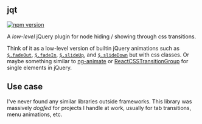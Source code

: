 ## jqt
[![npm version](https://img.shields.io/npm/v/@srph/jqt.svg?style=flat-square)](https://www.npmjs.com/package/@srph/jqt)

A *low-level* jQuery plugin for node hiding / showing through css transitions.

Think of it as a low-level version of builtin jQuery animations such as [`$.fadeOut`](http://api.jquery.com/fadeout/), [`$.fadeIn`](http://api.jquery.com/fadein/), [`$.slideUp`](http://api.jquery.com/slideup/), and [`$.slideDown`](http://api.jquery.com/slidedown/) but with css classes. Or maybe something similar to [ng-animate](https://docs.angularjs.org/api/ngAnimate) or [ReactCSSTransitionGroup](https://facebook.github.io/react/docs/animation.html) for single elements in jQuery.

## Use case
I've never found any similar libraries outside frameworks. This library was massively *dogfed* for projects I handle at work, usually for tab transitions, menu animations, etc.